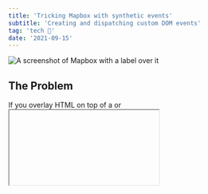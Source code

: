 ```yaml
---
title: 'Tricking Mapbox with synthetic events'
subtitle: 'Creating and dispatching custom DOM events'
tag: 'tech 🤖'
date: '2021-09-15'
---
```


![A screenshot of Mapbox with a label over it](/images/posts/tricking-mapbox-with-synthetic-events/mapbox-events.png 'A screenshot of a Codepen using Mapbox')

## The Problem

If you overlay HTML on top of a <canvas> or <iframe> element, that element will capture all of it's events, not passing any through to the <canvas> or <iframe> behind it. My team wanted users to be able to drag, pan, pinch and zoom on a Mapbox map (canvas) while hovered over overlayed <div> labels we created.

## Potential Solutions

**1. Map forwards gestures to overlayed <div>'s**
![A screenshot of Figma jamboard map to div brainstorm](/images/posts/tricking-mapbox-with-synthetic-events/map-label.png 'A screenshot of Figma jamboard')

We would remove all events from the <div> element using: **pointer-events: none**. Then, find the coordinates of the <div> within the Map/Canvas. Add event listeners on the map so that every time the mouse enters the <div>'s bounding box location, the relevant events would kick off. In our case, we made certain areas of the map opaque when hovered on a label.

\
The con of this solution were the expensive event listeners. Since we have to constantly track the position of the mouse and check if it was on our <div> labels, there was too much lag for this to be viable.

\
**2. The label captures hovers and clicks, while the map handles pan and zooms**
![A screenshot of Figma jamboard impossible brainstorm](/images/posts/tricking-mapbox-with-synthetic-events/impossible.png 'A screenshot of Figma jamboard')
It would be nice if we could have found a way to turn off some events, rather than all like with the _pointer-events: none_. However, from what we saw this was not possible.

## Our Solution

**The label forwards events to the map.**
![A screenshot of Figma jamboard label to map brainstorm](/images/posts/tricking-mapbox-with-synthetic-events/label-map.png 'A screenshot of Figma jamboard')

We create events within the label using the [Event Constructor](https://developer.mozilla.org/en-US/docs/Web/API/Event/Event) then dispatch them ON the <canvas>. We weren't sure if this would work, since we were relying on the [Mapbox api](https://docs.mapbox.com/mapbox-gl-js/api/) to pickup and naturally handle these custom events... but it did! The magic 🧙 is in this small snippet.

```jsx
const canvas = document.querySelector('#map');
const label = document.querySelector('#label');

label.addEventListener('mousedown', e => {
  let options = {
    pageX: e.pageX,
    pageY: e.pageY,
    clientX: e.clientX,
    clientY: e.clientY,
  };

  canvas.dispatchEvent(new MouseEvent('mousedown', options));
});
```

Find both the map and label from the DOM, add new event listener for mouse down to the label, dispatch a mouse event with the relevant fields to the canvas and 💥, you have drag panning on the map while mousedowned on a <div> external from the <canvas>.

\
Our full playground is [in this clickable link to the CodePen - link](https://codepen.io/doubles078/pen/gORMLVa).

## Bonus Complexity

One fun little learning 👨‍🎓 involved the _wheel_ event. We needed to force it to be a **passive** event on the DOM, overriding the browser's native handling of zooming into the screen when a user pinches their trackpad. This way when a user pinches-to-zoom while over a label the map handles the zoom into itself.

```jsx
const canvas = document.querySelector('#map');
const label = document.querySelector('#label');

label.addEventListener(
  'wheel',
  e => {
    // Need this to prevent browsers native zooming
    e.preventDefault();
    const syntheticEvent = new WheelEvent('wheel', {
      deltaY: e.deltaY,
      deltaX: e.deltaX,
      deltaZ: e.deltaZ,
      clientX: e.clientX,
      clientY: e.clientY,
    });
    canvas.dispatchEvent(syntheticEvent);

    // The tricky passive option - not sure if way to set this in React event handlers
  },
  { passive: false },
);
```
